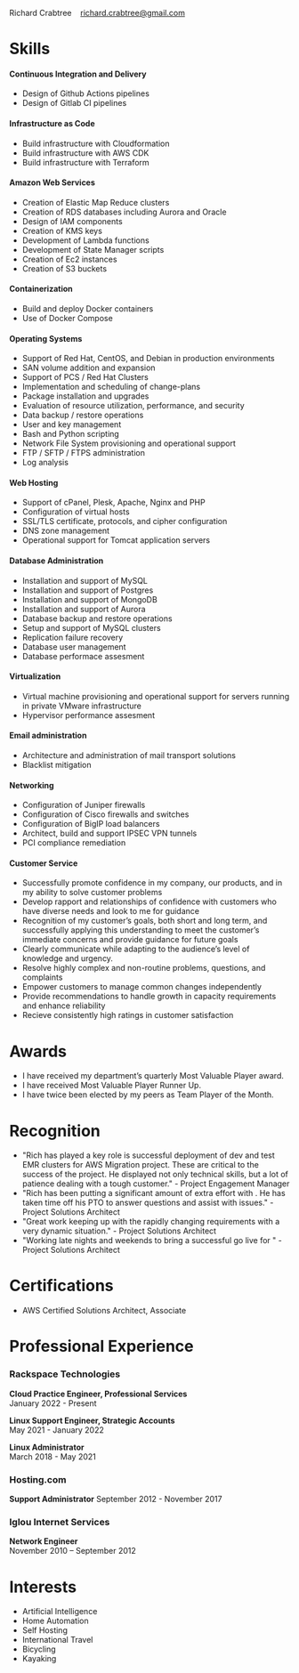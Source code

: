 Richard Crabtree   
richard.crabtree@gmail.com  

# Skills

#### Continuous Integration and Delivery
+ Design of Github Actions pipelines
+ Design of Gitlab CI pipelines

#### Infrastructure as Code
+ Build infrastructure with Cloudformation
+ Build infrastructure with AWS CDK
+ Build infrastructure with Terraform

#### Amazon Web Services
+ Creation of Elastic Map Reduce clusters
+ Creation of RDS databases including Aurora and Oracle
+ Design of IAM components
+ Creation of KMS keys
+ Development of Lambda functions
+ Development of State Manager scripts
+ Creation of Ec2 instances
+ Creation of S3 buckets

#### Containerization
+ Build and deploy Docker containers
+ Use of Docker Compose

#### Operating Systems
+ Support of Red Hat, CentOS, and Debian in production environments
+ SAN volume addition and expansion
+ Support of PCS / Red Hat Clusters
+ Implementation and scheduling of change-plans
+ Package installation and upgrades
+ Evaluation of resource utilization, performance, and security
+ Data backup / restore operations 
+ User and key management
+ Bash and Python scripting
+ Network File System provisioning and operational support
+ FTP / SFTP / FTPS administration
+ Log analysis

#### Web Hosting
+ Support of cPanel, Plesk, Apache, Nginx and PHP
+ Configuration of virtual hosts
+ SSL/TLS certificate, protocols, and cipher configuration
+ DNS zone management
+ Operational support for Tomcat application servers

#### Database Administration
+ Installation and support of MySQL
+ Installation and support of Postgres
+ Installation and support of MongoDB
+ Installation and support of Aurora
+ Database backup and restore operations
+ Setup and support of MySQL clusters
+ Replication failure recovery
+ Database user management
+ Database performace assesment

#### Virtualization
+ Virtual machine provisioning and operational support for servers running in private VMware infrastructure
+ Hypervisor performance assesment 

#### Email administration
+ Architecture and administration of mail transport solutions
+ Blacklist mitigation

#### Networking
+ Configuration of Juniper firewalls
+ Configuration of Cisco firewalls and switches
+ Configuration of BigIP load balancers
+ Architect, build and support IPSEC VPN tunnels
+ PCI compliance remediation

#### Customer Service
+ Successfully promote confidence in my company, our products, and in my ability to solve customer problems
+ Develop rapport and relationships of confidence with customers who have diverse needs and look to me for guidance
+ Recognition of my customer’s goals, both short and long term, and successfully applying this understanding to meet the customer’s immediate concerns and provide guidance for future goals
+ Clearly communicate while adapting to the audience’s level of knowledge and urgency.
+ Resolve highly complex and non-routine problems, questions, and complaints 
+ Empower customers to manage common changes independently
+ Provide recommendations to handle growth in capacity requirements and enhance reliability
+ Recieve consistently high ratings in customer satisfaction


# Awards
+ I have received my department’s quarterly Most Valuable Player award. 
+ I have received Most Valuable Player Runner Up. 
+ I have twice been elected by my peers as Team Player of the Month. 


# Recognition
+ "Rich has played a key role is successful deployment of dev and test EMR clusters for <Customer> AWS Migration project. These are critical to the success of the project. He displayed not only technical skills, but a lot of patience dealing with a tough customer." - Project Engagement Manager
+ "Rich has been putting a significant amount of extra effort with <Customer>. He has taken time off his PTO to answer questions and assist with issues." - Project Solutions Architect
+ "Great work keeping up with the rapidly changing requirements with a very dynamic situation." - Project Solutions Architect
+ "Working late nights and weekends to bring a successful go live for <Customer>" - Project Solutions Architect


# Certifications
+ AWS Certified Solutions Architect, Associate


# Professional Experience  

### Rackspace Technologies  
**Cloud Practice Engineer, Professional Services**  
January 2022 - Present
 
**Linux Support Engineer, Strategic Accounts**  
May 2021 - January 2022

**Linux Administrator**  
March 2018 - May 2021


### Hosting.com  
**Support Administrator** 
September 2012 - November 2017 


### Iglou Internet Services  
**Network Engineer**   
November 2010 – September 2012 

# Interests  
+ Artificial Intelligence
+ Home Automation 
+ Self Hosting
+ International Travel
+ Bicycling
+ Kayaking
